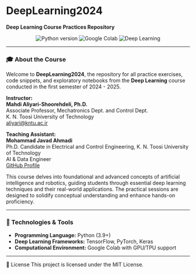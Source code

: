 # DeepLearning2024  
**Deep Learning Course Practices Repository**  

<div align="center">
  <img src="https://img.shields.io/badge/Python-3.9+-blue.svg" alt="Python version">  
  <img src="https://img.shields.io/badge/Google%20Colab-✔-green.svg" alt="Google Colab">
  <img src="https://img.shields.io/badge/Deep%20Learning-AI%20&%20Robotics-orange.svg" alt="Deep Learning">
</div>

---

### 🎓 About the Course
Welcome to **DeepLearning2024**, the repository for all practice exercises, code snippets, and exploratory notebooks from the **Deep Learning** course conducted in the first semester of 2024 - 2025.

**Instructor:**  
**Mahdi Aliyari-Shoorehdeli, Ph.D.**  
Associate Professor, Mechatronics Dept. and Control Dept.  
K. N. Toosi University of Technology  
[aliyari@kntu.ac.ir](mailto:aliyari@kntu.ac.ir)

**Teaching Assistant:**  
**Mohammad Javad Ahmadi**  
Ph.D. Candidate in Electrical and Control Engineering, K. N. Toosi University of Technology  
AI & Data Engineer  
[GitHub Profile](https://github.com/MJAHMADEE)

This course delves into foundational and advanced concepts of artificial intelligence and robotics, guiding students through essential deep learning techniques and their real-world applications. The practical sessions are designed to solidify conceptual understanding and enhance hands-on proficiency.

---

### 🔧 Technologies & Tools
- **Programming Language:** Python (3.9+)
- **Deep Learning Frameworks:** TensorFlow, PyTorch, Keras  
- **Computational Environment:** Google Colab with GPU/TPU support

---

📜 License
This project is licensed under the MIT License.
